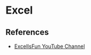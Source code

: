 # Excel

## References

- [ExcelIsFun YouTube Channel](https://www.youtube.com/channel/UCkndrGoNpUDV-uia6a9jwVg)
